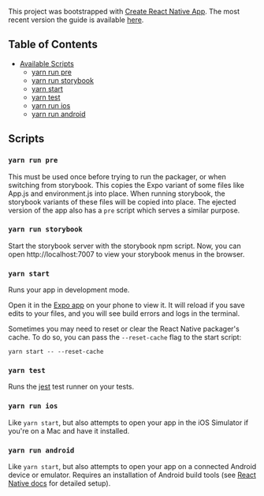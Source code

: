 This project was bootstrapped with [Create React Native App](https://github.com/react-community/create-react-native-app). The most recent version the guide is available [here](https://github.com/react-community/create-react-native-app/blob/master/react-native-scripts/template/README.md).

## Table of Contents

* [Available Scripts](#available-scripts)
  * [yarn run pre](#yarn-run-pre)
  * [yarn run storybook](#yarn-run-storybook)
  * [yarn start](#yarn-start)
  * [yarn test](#yarn-test)
  * [yarn run ios](#yarn-run-ios)
  * [yarn run android](#yarn-run-android)

## Scripts

### `yarn run pre`

This must be used once before trying to run the packager, or when switching from storybook. This copies the Expo variant of some files like App.js and environment.js into place. When running storybook, the storybook variants of these files will be copied into place. The ejected version of the app also has a `pre` script which serves a similar purpose.

### `yarn run storybook`

Start the storybook server with the storybook npm script. Now, you can open http://localhost:7007 to view your storybook menus in the browser.

### `yarn start`

Runs your app in development mode.

Open it in the [Expo app](https://expo.io) on your phone to view it. It will reload if you save edits to your files, and you will see build errors and logs in the terminal.

Sometimes you may need to reset or clear the React Native packager's cache. To do so, you can pass the `--reset-cache` flag to the start script:

```
yarn start -- --reset-cache
```

### `yarn test`

Runs the [jest](https://github.com/facebook/jest) test runner on your tests.

### `yarn run ios`

Like `yarn start`, but also attempts to open your app in the iOS Simulator if you're on a Mac and have it installed.

### `yarn run android`

Like `yarn start`, but also attempts to open your app on a connected Android device or emulator. Requires an installation of Android build tools (see [React Native docs](https://facebook.github.io/react-native/docs/getting-started.html) for detailed setup). 